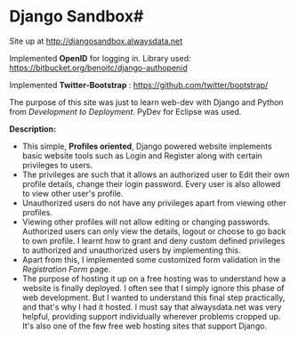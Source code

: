# Django Sandbox#

Site up at http://djangosandbox.alwaysdata.net 

Implemented **OpenID** for logging in. Library used: https://bitbucket.org/benoitc/django-authopenid 

Implemented **Twitter-Bootstrap** : https://github.com/twitter/bootstrap/ 


The purpose of this site was just to learn web-dev with Django and Python from *Development to Deployment*. PyDev for Eclipse was used.

**Description:**

* This simple, **Profiles oriented**, Django powered website implements basic website tools such as Login and Register along with certain privileges to users.
* The privileges are such that it allows an authorized user to Edit their own profile details, change their login password. Every user is also allowed to view other user's profile.
* Unauthorized users do not have any privileges apart from viewing other profiles.
* Viewing other profiles will not allow editing or changing passwords. Authorized users can only view the details, logout or choose to go back to own profile.
I learnt how to grant and deny custom defined privileges to authorized and unauthorized users by implementing this.
* Apart from this, I implemented some customized form validation in the *Registration Form* page.
* The purpose of hosting it up on a free hosting was to understand how a website is finally deployed. I often see that I simply ignore this phase of web development. But I wanted to understand this final step practically, and that's why I had it hosted. I must say that alwaysdata.net was very helpful, providing support individually wherever problems cropped up. It's also one of the few free web hosting sites that support Django. 


